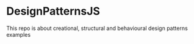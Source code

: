 # DesignPatternsJS

This repo is about creational, structural and behavioural design patterns examples
